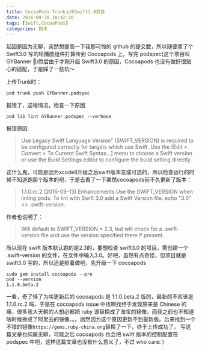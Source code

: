 ```yaml
---
title: CocoaPods Trunk上传Swift3.0项目
date: 2016-09-30 10:42:10
tags: [Swift,CocoaPods]
categories: 技术
---
```


起因是因为无聊，突然想提高一下我那可怜的 github 的提交数，所以随便拿了个 Swift3.0 写的轮播图组件打算传到 Cocoapods 上。写完 podspec(这个项目叫 GYBanner 🙈)然后由于才刚升级 Swift3.0 的原因，Cocoapods 也没有做好很贴心的适配，于是踩了一些坑～

<!--more-->

上传Trunk时：
```
pod trunk push GYBanner.podspec
```
报错了，这啥情况，检查一下原因

```
pod lib lint GYBanner.podspec --verbose
```
报错原因:
> Use Legacy Swift Language Version” (SWIFT_VERSION) is required to be configured correctly for targets which use Swift. Use the [Edit > Convert > To Current Swift Syntax…] menu to choose a Swift version or use the Build Settings editor to configure the build setting directly.

这什么鬼，可能是因为xcode8升级之后swift版本变成可选的，所以检查运行的时候不知道跑那个版本的吧，于是去看了一下果然cocoapods前不久更新了版本：
> 1.1.0.rc.2 (2016-09-13)
> Enhancements
> Use the SWIFT_VERSION when linting pods. To lint with Swift 3.0 add a Swift Version file. echo "3.0" >> .swift-version.

作者也说明了：
> Will default to SWIFT_VERSION = 2.3, but will check for a .swift-version file and use the version specified there if present.

所以现在 swift 版本默认跑的是2.3的，要想检查 swift3.0 的项目，需创建一个 .swift-version 的文件，在文件中输入3.0。好吧，虽然有点奇怪，但项目就是 swift3.0 写的，所以还是照着做吧，先升级一下 cocoapods
```
sudo gem install cocoapods --pre
pod --version
1.1.0.beta.2
```
一看，奇了怪了为啥更新后的 cocoapods 是 1.1.0.beta.2 版的，最新的不应该是 1.1.0.rc.2 吗，于是在 cocoapods issue 中找啊找终于发现原来是 Chinese 的痛，很多我大天朝的人想必都把 ruby 源替换成了淘宝的镜像，而我之前也不知道啥时候换成了阿里云的镜像。。。居然因为这个原因更新不到最新版。后来找到一个不错的镜像``https://gems.ruby-china.org``替换了一下，终于上传成功了。
写这篇文章也纯属无聊，可能之后 cocoapods 也会把 swift 版本的控制配置在 podspec 中吧，这样这篇文章也没有什么意义了，不过 who care: )
